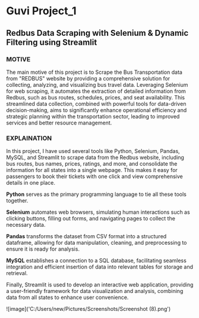 # Guvi Project_1
## Redbus Data Scraping with Selenium &amp; Dynamic Filtering using Streamlit

### MOTIVE
The main motive of this project is to Scrape the Bus Transportation data from "REDBUS" website by providing a comprehensive solution for collecting, analyzing, and visualizing bus travel data. Leveraging Selenium for web scraping, it automates the extraction of detailed information from Redbus, such as bus routes, schedules, prices, and seat availability. This streamlined data collection, combined with powerful tools for data-driven decision-making, aims to significantly enhance operational efficiency and strategic planning within the transportation sector, leading to improved services and better resource management.

### EXPLAINATION
In this project, I have used several tools like Python, Selenium, Pandas, MySQL, and Streamlit to scrape data from the Redbus website, including bus routes, bus names, prices, ratings, and more, and consolidate the information for all states into a single webpage. This makes it easy for passengers to book their tickets with one click and view comprehensive details in one place.

**Python** serves as the primary programming language to tie all these tools together.

**Selenium** automates web browsers, simulating human interactions such as clicking buttons, filling out forms, and navigating pages to collect the necessary data.

**Pandas** transforms the dataset from CSV format into a structured dataframe, allowing for data manipulation, cleaning, and preprocessing to ensure it is ready for analysis.

**MySQL** establishes a connection to a SQL database, facilitating seamless integration and efficient insertion of data into relevant tables for storage and retrieval. 

Finally, Streamlit is used to develop an interactive web application, providing a user-friendly framework for data visualization and analysis, combining data from all states to enhance user convenience.

![image]('C:/Users/new/Pictures/Screenshots/Screenshot (8).png')
